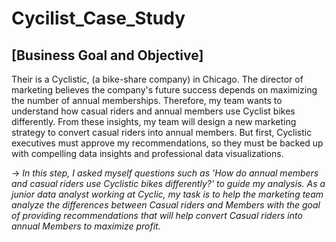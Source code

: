 # Cycilist_Case_Study
## [Business Goal and Objective]

Their is a Cyclistic, (a bike-share company) in Chicago. The director of marketing believes the company's future success depends on maximizing the number of annual memberships. Therefore, my team wants to understand how casual riders and annual members use Cyclist bikes differently. From these insights, my team will design a new marketing strategy to convert casual riders into annual members. But first, Cyclistic executives must approve my recommendations, so they must be backed up with compelling data insights and professional data visualizations.

-\> *In this step, I asked myself questions such as 'How do annual members and casual riders use Cyclistic bikes differently?' to guide my analysis. As a junior data analyst working at Cyclic, my task is to help the marketing team analyze the differences between Casual riders and Members with the goal of providing recommendations that will help convert Casual riders into annual Members to maximize profit.*
